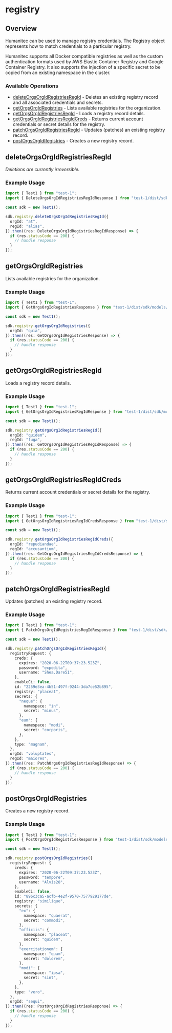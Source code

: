 # registry

## Overview

Humanitec can be used to manage registry credentials. The Registry object represents how to match credentials to a particular registry.

Humanitec supports all Docker compatible registries as well as the custom authentication formats used by AWS Elastic Container Registry and Google Container Registry. It also supports the injection of a specific secret to be copied from an existing namespace in the cluster.
<SchemaDefinition schemaRef="#/components/schemas/RegistryRequest" />


### Available Operations

* [deleteOrgsOrgIdRegistriesRegId](#deleteorgsorgidregistriesregid) - Deletes an existing registry record and all associated credentials and secrets.
* [getOrgsOrgIdRegistries](#getorgsorgidregistries) - Lists available registries for the organization.
* [getOrgsOrgIdRegistriesRegId](#getorgsorgidregistriesregid) - Loads a registry record details.
* [getOrgsOrgIdRegistriesRegIdCreds](#getorgsorgidregistriesregidcreds) - Returns current account credentials or secret details for the registry.
* [patchOrgsOrgIdRegistriesRegId](#patchorgsorgidregistriesregid) - Updates (patches) an existing registry record.
* [postOrgsOrgIdRegistries](#postorgsorgidregistries) - Creates a new registry record.

## deleteOrgsOrgIdRegistriesRegId

_Deletions are currently irreversible._

### Example Usage

```typescript
import { Test1 } from "test-1";
import { DeleteOrgsOrgIdRegistriesRegIdResponse } from "test-1/dist/sdk/models/operations";

const sdk = new Test1();

sdk.registry.deleteOrgsOrgIdRegistriesRegId({
  orgId: "at",
  regId: "alias",
}).then((res: DeleteOrgsOrgIdRegistriesRegIdResponse) => {
  if (res.statusCode == 200) {
    // handle response
  }
});
```

## getOrgsOrgIdRegistries

Lists available registries for the organization.

### Example Usage

```typescript
import { Test1 } from "test-1";
import { GetOrgsOrgIdRegistriesResponse } from "test-1/dist/sdk/models/operations";

const sdk = new Test1();

sdk.registry.getOrgsOrgIdRegistries({
  orgId: "quia",
}).then((res: GetOrgsOrgIdRegistriesResponse) => {
  if (res.statusCode == 200) {
    // handle response
  }
});
```

## getOrgsOrgIdRegistriesRegId

Loads a registry record details.

### Example Usage

```typescript
import { Test1 } from "test-1";
import { GetOrgsOrgIdRegistriesRegIdResponse } from "test-1/dist/sdk/models/operations";

const sdk = new Test1();

sdk.registry.getOrgsOrgIdRegistriesRegId({
  orgId: "quidem",
  regId: "fuga",
}).then((res: GetOrgsOrgIdRegistriesRegIdResponse) => {
  if (res.statusCode == 200) {
    // handle response
  }
});
```

## getOrgsOrgIdRegistriesRegIdCreds

Returns current account credentials or secret details for the registry.

### Example Usage

```typescript
import { Test1 } from "test-1";
import { GetOrgsOrgIdRegistriesRegIdCredsResponse } from "test-1/dist/sdk/models/operations";

const sdk = new Test1();

sdk.registry.getOrgsOrgIdRegistriesRegIdCreds({
  orgId: "repudiandae",
  regId: "accusantium",
}).then((res: GetOrgsOrgIdRegistriesRegIdCredsResponse) => {
  if (res.statusCode == 200) {
    // handle response
  }
});
```

## patchOrgsOrgIdRegistriesRegId

Updates (patches) an existing registry record.

### Example Usage

```typescript
import { Test1 } from "test-1";
import { PatchOrgsOrgIdRegistriesRegIdResponse } from "test-1/dist/sdk/models/operations";

const sdk = new Test1();

sdk.registry.patchOrgsOrgIdRegistriesRegId({
  registryRequest: {
    creds: {
      expires: "2020-06-22T09:37:23.523Z",
      password: "expedita",
      username: "Shea.Dare51",
    },
    enableCi: false,
    id: "2259e3ea-4b51-497f-9244-3da7ce52b895",
    registry: "placeat",
    secrets: {
      "neque": {
        namespace: "in",
        secret: "minus",
      },
      "eum": {
        namespace: "modi",
        secret: "corporis",
      },
    },
    type: "magnam",
  },
  orgId: "voluptates",
  regId: "maiores",
}).then((res: PatchOrgsOrgIdRegistriesRegIdResponse) => {
  if (res.statusCode == 200) {
    // handle response
  }
});
```

## postOrgsOrgIdRegistries

Creates a new registry record.

### Example Usage

```typescript
import { Test1 } from "test-1";
import { PostOrgsOrgIdRegistriesResponse } from "test-1/dist/sdk/models/operations";

const sdk = new Test1();

sdk.registry.postOrgsOrgIdRegistries({
  registryRequest: {
    creds: {
      expires: "2020-06-22T09:37:23.523Z",
      password: "tempore",
      username: "Alvis28",
    },
    enableCi: false,
    id: "896c3ca5-acfb-4e2f-9570-7577929177de",
    registry: "similique",
    secrets: {
      "ex": {
        namespace: "quaerat",
        secret: "commodi",
      },
      "officiis": {
        namespace: "placeat",
        secret: "quidem",
      },
      "exercitationem": {
        namespace: "quam",
        secret: "dolorem",
      },
      "modi": {
        namespace: "ipsa",
        secret: "sint",
      },
    },
    type: "vero",
  },
  orgId: "sequi",
}).then((res: PostOrgsOrgIdRegistriesResponse) => {
  if (res.statusCode == 200) {
    // handle response
  }
});
```
